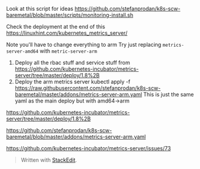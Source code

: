 Look at this script for ideas
https://github.com/stefanprodan/k8s-scw-baremetal/blob/master/scripts/monitoring-install.sh

Check the deployment at the end of this
https://linuxhint.com/kubernetes_metrics_server/

Note you'll have to change everything to arm Try just replacing `metrics-server-amd64` with `metric-server-arm`
1. Deploy all the rbac stuff and service stuff from
https://github.com/kubernetes-incubator/metrics-server/tree/master/deploy/1.8%2B
3. Deploy the arm metrics server 
kubectl apply -f https://raw.githubusercontent.com/stefanprodan/k8s-scw-baremetal/master/addons/metrics-server-arm.yaml
This is just the same yaml as the main deploy but with amd64->arm

https://github.com/kubernetes-incubator/metrics-server/tree/master/deploy/1.8%2B

https://github.com/stefanprodan/k8s-scw-baremetal/blob/master/addons/metrics-server-arm.yaml

https://github.com/kubernetes-incubator/metrics-server/issues/73

> Written with [StackEdit](https://stackedit.io/).

<!--stackedit_data:
eyJoaXN0b3J5IjpbNTk3NzE3NzI0LDY5NTcxMTc5MCwtNDcwNz
E2MDAyLDQyNDEyODA2MSw1NjI3MjIzNzcsMTMzODMxMDc0LDc1
NDA0NTc2MF19
-->